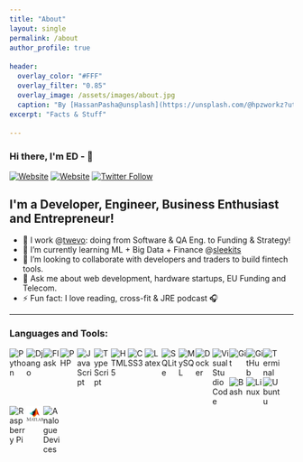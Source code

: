 ```yaml
---
title: "About"
layout: single
permalink: /about
author_profile: true

header:
  overlay_color: "#FFF"
  overlay_filter: "0.85"
  overlay_image: /assets/images/about.jpg
  caption: "By [HassanPasha@unsplash](https://unsplash.com/@hpzworkz?utm_source=unsplash&utm_medium=referral&utm_content=creditCopyText)"
excerpt: "Facts & Stuff"

---
```

  

### Hi there, I'm ED - 👋

[![Website](https://img.shields.io/website?label=twevo.net&style=for-the-badge&url=https%3A%2F%2Ftwevo.net)](https://www.twevo.net/)
[![Website](https://img.shields.io/website?label=sleekits.com&style=for-the-badge&url=https%3A%2F%2Fsleekits.com)](https://sleekits.com/)
[![Twitter Follow](https://img.shields.io/twitter/follow/e_d_castaneda?color=1DA1F2&logo=twitter&style=for-the-badge)](https://twitter.com/intent/follow?original_referer=https%3A%2F%2Fgithub.com%2Fe_d_castaneda&screen_name=e_d_castaneda)

## I'm a Developer, Engineer, Business Enthusiast and Entrepreneur!

- 🔭 I work @[twevo][twevo]: doing from Software & QA Eng. to Funding & Strategy!
- 🌱 I’m currently learning ML + Big Data + Finance @[sleekits][sleekits]
- 👯 I’m looking to collaborate with developers and traders to build fintech tools.
- 💬 Ask me about web development, hardware startups, EU Funding and Telecom.
- ⚡ Fun fact: I love reading, cross-fit & JRE podcast 🎧

---

### Languages and Tools:


<img align="left" alt="Python" width="30px" src="https://simpleicons.org/icons/python.svg" style="fill: #ffffff;"/>

<img align="left" alt="Django" width="30px" src="https://simpleicons.org/icons/django.svg" style="fill: #ffffff;"/>
 
<img align="left" alt="Flask" width="30px" src="https://simpleicons.org/icons/flask.svg" style="fill: #ffffff;"/>
 
<img align="left" alt="PHP" width="30px" src="https://simpleicons.org/icons/php.svg" style="fill: #ffffff;"/>
 
<img align="left" alt="JavaScript" width="30px" src="https://simpleicons.org/icons/javascript.svg" style="fill: #ffffff;"/>
 
<img align="left" alt="TypeScript" width="30px" src="https://simpleicons.org/icons/typescript.svg" style="fill: #ffffff;"/>
 
<img align="left" alt="HTML5" width="30px" src="https://simpleicons.org/icons/html5.svg" style="fill: #ffffff;"/>
 
<img align="left" alt="CSS3" width="30px" src="https://simpleicons.org/icons/css3.svg" style="fill: #ffffff;"/>
 
<img align="left" alt="Latex" width="30px" src="https://simpleicons.org/icons/latex.svg" style="fill: #ffffff;"/>
 
<img align="left" alt="SQLite" width="30px" src="https://simpleicons.org/icons/sqlite.svg" style="fill: #ffffff;"/>
 
<img align="left" alt="MySQL" width="30px" src="https://simpleicons.org/icons/mysql.svg" style="fill: #ffffff;"/>
 
<img align="left" alt="Docker" width="30px" src="https://simpleicons.org/icons/docker.svg" style="fill: #ffffff;"/>
 
<img align="left" alt="Visual Studio Code" width="30px" src="https://simpleicons.org/icons/visualstudiocode.svg" style="fill: #ffffff;"/>
 
<img align="left" alt="Git" width="30px" src="https://simpleicons.org/icons/git.svg" style="fill: #ffffff;"/>
 
<img align="left" alt="GitHub" width="30px" src="https://simpleicons.org/icons/github.svg" style="fill: #ffffff;"/>
 
<img align="left" alt="Terminal" width="30px" src="https://simpleicons.org/icons/windowsterminal.svg" style="fill: #ffffff;"/>
 
<img align="left" alt="Bash" width="30px" src="https://simpleicons.org/icons/gnubash.svg" style="fill: #ffffff;"/>
 
<img align="left" alt="Linux" width="30px" src="https://simpleicons.org/icons/linux.svg" style="fill: #ffffff;"/>
 
<img align="left" alt="Ubuntu" width="30px" src="https://simpleicons.org/icons/ubuntu.svg" style="fill: #ffffff;"/>
 
<img align="left" alt="Raspberry Pi" width="30px" src="https://simpleicons.org/icons/raspberrypi.svg" style="fill: #ffffff;"/>
  
<img align="left" alt="Matlab" width="30px" src="https://raw.githubusercontent.com/github/explore/80688e429a7d4ef2fca1e82350fe8e3517d3494d/topics/matlab/matlab.png" />

<img align="left" alt="Analogue Devices" width="30px" src="https://avatars.githubusercontent.com/u/2465527?s=200&v=4" />




[twevo]: https://www.twevo.net/
[sleekits]: https://sleekits.com
[twitter]: https://twitter.com/e_d_castaneda
[linkedin]: https://www.linkedin.com/in/eduardo-castaneda/

